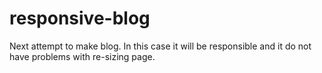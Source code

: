 # responsive-blog
Next attempt to make blog. In this case it will be responsible and it do not have problems with re-sizing page.
